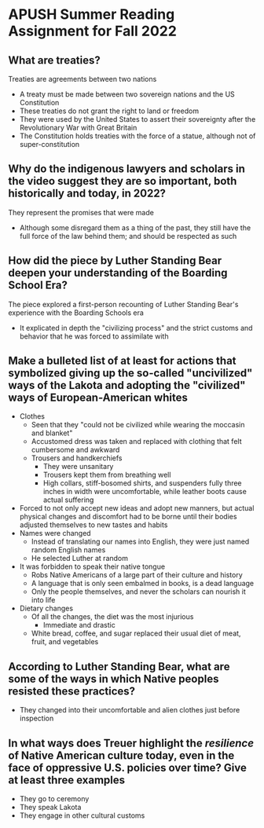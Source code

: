 # APUSH Summer Reading Assignment for Fall 2022

## What are treaties?
    
Treaties are agreements between two nations
- A treaty must be made between two sovereign nations and the US Constitution
- These treaties do not grant the right to land or freedom
- They were used by the United States to assert their sovereignty after the
  Revolutionary War with Great Britain
- The Constitution holds treaties with the force of a statue, although not of
  super-constitution

## Why do the indigenous lawyers and scholars in the video suggest they are so important, both historically and today, in 2022?

They represent the promises that were made
- Although some disregard them as a thing of the past, they still have the full
  force of the law behind them; and should be respected as such

## How did the piece by Luther Standing Bear deepen your understanding of the Boarding School Era?

The piece explored a first-person recounting of Luther Standing Bear's
experience with the Boarding Schools era
- It explicated in depth the "civilizing process" and the strict customs and
  behavior that he was forced to assimilate with
 
## Make a bulleted list of at least for actions that symbolized giving up the so-called "uncivilized" ways of the Lakota and adopting the "civilized" ways of European-American whites

- Clothes
    - Seen that they "could not be civilized while wearing the moccasin and
      blanket"
    - Accustomed dress was taken and replaced with clothing that felt
      cumbersome and awkward
    - Trousers and handkerchiefs
        - They were unsanitary
        - Trousers kept them from breathing well
        - High collars, stiff-bosomed shirts, and suspenders fully three inches
          in width were uncomfortable, while leather boots cause actual
          suffering
- Forced to not only accept new ideas and adopt new manners, but actual
  physical changes and discomfort had to be borne until their bodies adjusted
  themselves to new tastes and habits
- Names were changed
    - Instead of translating our names into English, they were just named
      random English names
    - He selected Luther at random
- It was forbidden to speak their native tongue
    - Robs Native Americans of a large part of their culture and history
    - A language that is only seen embalmed in books, is a dead language
    - Only the people themselves, and never the scholars can nourish it into
      life
- Dietary changes
    - Of all the changes, the diet was the most injurious
        - Immediate and drastic
    - White bread, coffee, and sugar replaced their usual diet of meat, fruit,
      and vegetables

## According to Luther Standing Bear, what are some of the ways in which Native peoples resisted these practices?

- They changed into their uncomfortable and alien clothes just before inspection

## In what ways does Treuer highlight the *resilience* of Native American culture today, even in the face of oppressive U.S. policies over time? Give at least three examples

- They go to ceremony
- They speak Lakota
- They engage in other cultural customs


